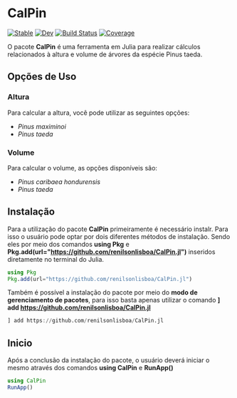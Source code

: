 # CalPin

[![Stable](https://img.shields.io/badge/docs-stable-blue.svg)](https://renilsonlisboa.github.io/CalPin.jl/stable/)
[![Dev](https://img.shields.io/badge/docs-dev-blue.svg)](https://renilsonlisboa.github.io/CalPin.jl/dev/)
[![Build Status](https://github.com/renilsonlisboa/CalPin.jl/actions/workflows/CI.yml/badge.svg?branch=main)](https://github.com/renilsonlisboa/CalPin.jl/actions/workflows/CI.yml?query=branch%3Amain)
[![Coverage](https://codecov.io/gh/renilsonlisboa/CalPin.jl/branch/main/graph/badge.svg)](https://codecov.io/gh/renilsonlisboa/CalPin.jl)

O pacote **CalPin** é uma ferramenta em Julia para realizar cálculos relacionados à altura e volume de árvores da espécie Pinus taeda.

## Opções de Uso

### Altura
Para calcular a altura, você pode utilizar as seguintes opções:

- *Pinus maximinoi*
- *Pinus taeda*

### Volume
Para calcular o volume, as opções disponíveis são:

- *Pinus caribaea hondurensis*
- *Pinus taeda*

## Instalação

Para a utilização do pacote **CalPin** primeiramente é necessário instalr. Para isso o usuário pode optar por dois diferentes métodos de instalação. Sendo eles por meio dos comandos **using Pkg** e **Pkg.add(url="https://github.com/renilsonlisboa/CalPin.jl")** inseridos diretamente no terminal do Julia.

```julia
using Pkg
Pkg.add(url="https://github.com/renilsonlisboa/CalPin.jl")
```

Também é possível a instalação do pacote por meio do **modo de gerenciamento de pacotes**, para isso basta apenas utilizar o comando **] add https://github.com/renilsonlisboa/CalPin.jl**

```julia
] add https://github.com/renilsonlisboa/CalPin.jl
```

## Inicio

Após a conclusão da instalação do pacote, o usuário deverá iniciar o mesmo através dos comandos **using CalPin** e **RunApp()**
```julia
using CalPin
RunApp()
